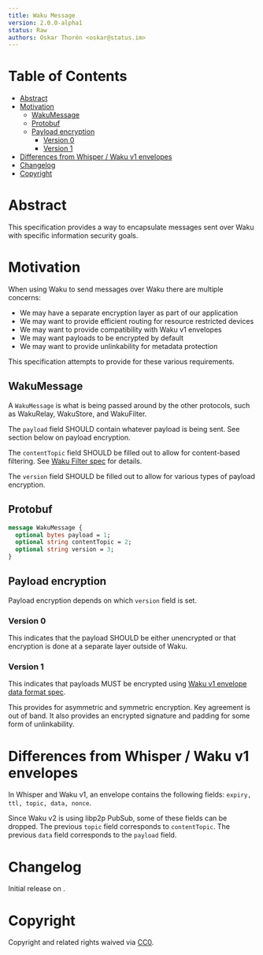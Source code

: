 ```yaml
---
title: Waku Message
version: 2.0.0-alpha1
status: Raw
authors: Oskar Thorén <oskar@status.im>
---
```


# Table of Contents

- [Abstract](#abstract)
- [Motivation](#motivation)
    - [WakuMessage](#wakumessage)
    - [Protobuf](#protobuf)
    - [Payload encryption](#payload-encryption)
        - [Version 0](#version-0)
        - [Version 1](#version-1)
- [Differences from Whisper / Waku v1 envelopes](#differences-from-whisper--waku-v1-envelopes)
- [Changelog](#changelog)
- [Copyright](#copyright)

# Abstract

This specification provides a way to encapsulate messages sent over Waku with specific information security goals.

# Motivation

When using Waku to send messages over Waku there are multiple concerns:
- We may have a separate encryption layer as part of our application
- We may want to provide efficient routing for resource restricted devices
- We may want to provide compatibility with Waku v1 envelopes
- We may want payloads to be encrypted by default
- We may want to provide unlinkability for metadata protection

This specification attempts to provide for these various requirements.

## WakuMessage

A `WakuMessage` is what is being passed around by the other protocols, such as WakuRelay, WakuStore, and WakuFilter.

The `payload` field SHOULD contain whatever payload is being sent. See section below on payload encryption.

The `contentTopic` field SHOULD be filled out to allow for content-based filtering. See [Waku Filter spec](waku-filter.md) for details.

The `version` field SHOULD be filled out to allow for various types of payload encryption.

## Protobuf

```protobuf
message WakuMessage {
  optional bytes payload = 1;
  optional string contentTopic = 2;
  optional string version = 3;
}
```

## Payload encryption

Payload encryption depends on which `version` field is set.

### Version 0

This indicates that the payload SHOULD be either unencrypted or that encryption is done at a separate layer outside of Waku.

### Version 1

This indicates that payloads MUST be encrypted using [Waku v1 envelope data
format spec](../v1/envelope-data-format.md).

This provides for asymmetric and symmetric encryption. Key agreement is out of band. It also provides an encrypted signature and padding for some form of unlinkability.

# Differences from Whisper / Waku v1 envelopes

In Whisper and Waku v1, an envelope contains the following fields: `expiry, ttl,
topic, data, nonce`.

Since Waku v2 is using libp2p PubSub, some of these fields can be dropped. The previous `topic`
field corresponds to `contentTopic`. The previous `data` field corresponds to the `payload` field.

# Changelog

Initial release on [](TODO).

# Copyright

Copyright and related rights waived via
[CC0](https://creativecommons.org/publicdomain/zero/1.0/).

